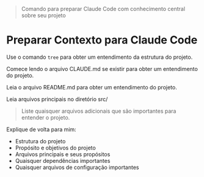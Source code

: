 > Comando para preparar Claude Code com conhecimento central sobre seu projeto

# Preparar Contexto para Claude Code

Use o comando `tree` para obter um entendimento da estrutura do projeto.

Comece lendo o arquivo CLAUDE.md se existir para obter um entendimento do projeto.

Leia o arquivo README.md para obter um entendimento do projeto.

Leia arquivos principais no diretório src/

> Liste quaisquer arquivos adicionais que são importantes para entender o projeto.

Explique de volta para mim:
- Estrutura do projeto
- Propósito e objetivos do projeto
- Arquivos principais e seus propósitos
- Quaisquer dependências importantes
- Quaisquer arquivos de configuração importantes
